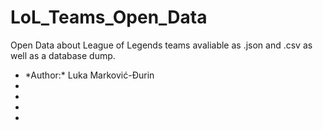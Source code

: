 # LoL_Teams_Open_Data
Open Data about League of Legends teams avaliable as .json and .csv as well as a database dump.

<ul>
  <li> *Author:* Luka Marković-Đurin </li>
  <li> </li>
  <li> </li>
  <li> </li>
  <li> </li>
</ul>
